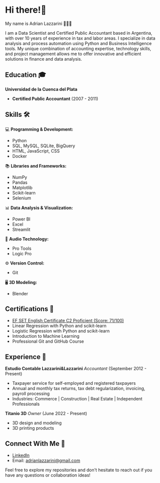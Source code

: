# Hi there!👋

My name is Adrian Lazzarini 👨🏻‍💻

I am a Data Scientist and Certified Public Accountant based in Argentina, with over 10 years of experience in tax and labor areas. I specialize in data analysis and process automation using Python and Business Intelligence tools. My unique combination of accounting expertise, technology skills, and project management allows me to offer innovative and efficient solutions in finance and data analysis.

## Education 🎓

**Universidad de la Cuenca del Plata**
- **Certified Public Accountant** (2007 - 2011)

## Skills 🛠️

💻 **Programming & Development:**
- Python
- SQL, MySQL, SQLite, BigQuery
- HTML, JavaScript, CSS
- Docker

📚 **Libraries and Frameworks:**
- NumPy
- Pandas
- Matplotlib
- Scikit-learn
- Selenium

📊 **Data Analysis & Visualization:**
- Power BI
- Excel
- Streamlit

🎵 **Audio Technology:**
- Pro Tools
- Logic Pro

⚙️ **Version Control:**
- Git

🖥️ **3D Modeling:**
- Blender

## Certifications 🏅

- [EF SET English Certificate C2 Proficient (Score: 71/100)](https://cert.efset.org/HvoDc3)
- Linear Regression with Python and scikit-learn
- Logistic Regression with Python and scikit-learn
- Introduction to Machine Learning
- Professional Git and GitHub Course

## Experience 💼

**Estudio Contable Lazzarini&Lazzarini**
*Accountant* (September 2012 - Present)
- Taxpayer service for self-employed and registered taxpayers
- Annual and monthly tax returns, tax debt regularization, invoicing, payroll processing
- Industries: Commerce | Construction | Real Estate | Independent Professionals

**Titanio 3D**
*Owner* (June 2022 - Present)
- 3D design and modeling
- 3D printing products

## Connect With Me 🤝

- [LinkedIn](https://www.linkedin.com/in/adrian-lazzarini-a719664b)
- Email: adrianlazzarini@gmail.com

Feel free to explore my repositories and don't hesitate to reach out if you have any questions or collaboration ideas!
